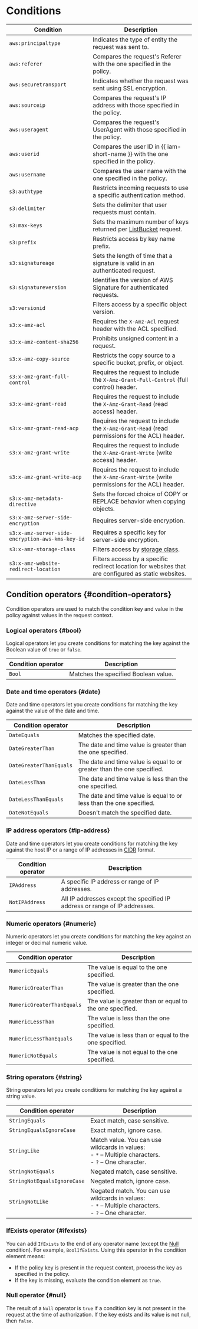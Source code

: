 # Conditions

Condition | Description
--- | ---
`aws:principaltype` | Indicates the type of entity the request was sent to.
`aws:referer` | Compares the request's Referer with the one specified in the policy.
`aws:securetransport` | Indicates whether the request was sent using SSL encryption.
`aws:sourceip` | Compares the request's IP address with those specified in the policy.
`aws:useragent` | Compares the request's UserAgent with those specified in the policy.
`aws:userid` | Compares the user ID in {{ iam-short-name }} with the one specified in the policy.
`aws:username` | Compares the user name with the one specified in the policy.
`s3:authtype` | Restricts incoming requests to use a specific authentication method.
`s3:delimiter` | Sets the delimiter that user requests must contain.
`s3:max-keys` | Sets the maximum number of keys returned per [ListBucket](../bucket/list.md) request.
`s3:prefix` | Restricts access by key name prefix.
`s3:signatureage` | Sets the length of time that a signature is valid in an authenticated request.
`s3:signatureversion` | Identifies the version of AWS Signature for authenticated requests.
`s3:versionid` | Filters access by a specific object version.
`s3:x-amz-acl` | Requires the `X-Amz-Acl` request header with the ACL specified.
`s3:x-amz-content-sha256` | Prohibits unsigned content in a request.
`s3:x-amz-copy-source` | Restricts the copy source to a specific bucket, prefix, or object.
`s3:x-amz-grant-full-control` | Requires the request to include the `X-Amz-Grant-Full-Control` (full control) header.
`s3:x-amz-grant-read` | Requires the request to include the `X-Amz-Grant-Read` (read access) header.
`s3:x-amz-grant-read-acp` | Requires the request to include the `X-Amz-Grant-Read` (read permissions for the ACL) header.
`s3:x-amz-grant-write` | Requires the request to include the `X-Amz-Grant-Write` (write access) header.
`s3:x-amz-grant-write-acp` | Requires the request to include the `X-Amz-Grant-Write` (write permissions for the ACL) header.
`s3:x-amz-metadata-directive` | Sets the forced choice of COPY or REPLACE behavior when copying objects.
`s3:x-amz-server-side-encryption` | Requires server-side encryption.
`s3:x-amz-server-side-encryption-aws-kms-key-id` | Requires a specific key for server-side encryption.
`s3:x-amz-storage-class` | Filters access by [storage class](../../../concepts/storage-class.md).
`s3:x-amz-website-redirect-location` | Filters access by a specific redirect location for websites that are configured as static websites.

## Condition operators {#condition-operators}

Condition operators are used to match the condition key and value in the policy against values in the request context.

### Logical operators {#bool}

Logical operators let you create conditions for matching the key against the Boolean value of `true` or `false`.

Condition operator | Description
--- | ---
`Bool` | Matches the specified Boolean value.

### Date and time operators {#date}

Date and time operators let you create conditions for matching the key against the value of the date and time.

Condition operator | Description
--- | ---
`DateEquals` | Matches the specified date.
`DateGreaterThan` | The date and time value is greater than the one specified.
`DateGreaterThanEquals` | The date and time value is equal to or greater than the one specified.
`DateLessThan` | The date and time value is less than the one specified.
`DateLessThanEquals` | The date and time value is equal to or less than the one specified.
`DateNotEquals` | Doesn't match the specified date.

### IP address operators {#ip-address}

Date and time operators let you create conditions for matching the key against the host IP or a range of IP addresses in [CIDR](https://en.wikipedia.org/wiki/Classless_Inter-Domain_Routing) format.

Condition operator | Description
--- | ---
`IPAddress` | A specific IP address or range of IP addresses.
`NotIPAddress` | All IP addresses except the specified IP address or range of IP addresses.

### Numeric operators {#numeric}

Numeric operators let you create conditions for matching the key against an integer or decimal numeric value.

Condition operator | Description
--- | ---
`NumericEquals` | The value is equal to the one specified.
`NumericGreaterThan` | The value is greater than the one specified.
`NumericGreaterThanEquals` | The value is greater than or equal to the one specified.
`NumericLessThan` | The value is less than the one specified.
`NumericLessThanEquals` | The value is less than or equal to the one specified.
`NumericNotEquals` | The value is not equal to the one specified.

### String operators {#string}

String operators let you create conditions for matching the key against a string value.

Condition operator | Description
--- | ---
`StringEquals` | Exact match, case sensitive.
`StringEqualsIgnoreCase` | Exact match, ignore case.
`StringLike` | Match value. You can use wildcards in values:<br>- `*` – Multiple characters.<br>- `?` – One character.
`StringNotEquals` | Negated match, case sensitive.
`StringNotEqualsIgnoreCase` | Negated match, ignore case.
`StringNotLike` | Negated match. You can use wildcards in values:<br>- `*` – Multiple characters.<br>- `?` – One character.

### IfExists operator {#ifexists}

You can add `IfExists` to the end of any operator name (except the [Null](#null) condition). For example, `BoolIfExists`. Using this operator in the condition element means:
* If the policy key is present in the request context, process the key as specified in the policy.
* If the key is missing, evaluate the condition element as `true`.

### Null operator {#null}

The result of a `Null` operator is `true` if a condition key is not present in the request at the time of authorization. If the key exists and its value is not null, then `false`.